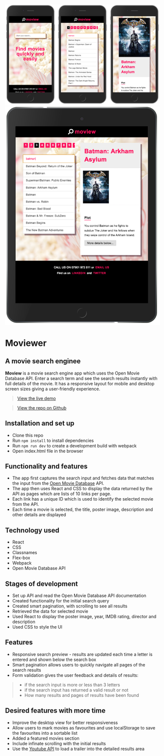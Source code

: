 ![Screenshot](./assets/react-cinema-screenshot-mobile.png) 
![Screenshot](./assets/react-cinema-screenshot-ipad.png) 

# Moviewer
## A movie search enginee
**Moview** is a movie search engine app which uses the Open Movie Database API. Enter a search term and see the search results instantly with full details of the movie. It has a responsive layout for mobile and desktop screen sizes giving a user-friendly experience.

> [View the live demo](https://moviewer.herokuapp.com/)

> [View the repo on Github](https://github.com/rolandjlevy/moview)

## Installation and set up
+ Clone this repo
+ Run `npm install` to install dependencies
+ Run `npm run dev` to create a development build with webpack
+ Open index.html file in the browser

## Functionality and features
+ The app first captures the search input and fetches data that matches the input from the [Open Movie Database](http://www.omdbapi.com) API. 
+ The app then uses React and CSS to display the data returned by the API as pages which are lists of 10 links per page. 
+ Each link has a unique ID which is used to identify the selected movie from the API.
+ Each time a movie is selected, the title, poster image, description and other details are displayed

## Technology used
+ React
+ CSS
+ Classnames
+ Flex-box
+ Webpack
+ Open Movie Database API

## Stages of development
+ Set up API and read the Open Movie Database API documentation 
+ Created functionality for the initial search query
+ Created smart pagination, with scrolling to see all results
+ Retrieved the data for selected movie 
+ Used React to display the poster image, year, IMDB rating, director and description
+ Used CSS to style the UI

## Features
+ Responsive search preview - results are updated each time a letter is entered and shown below the search box
+ Smart pagination allows users to quickly navigate all pages of the search results
+ Form validation gives the user feedback and details of results:
> + if the search input is more or less than 3 letters
> + if the search input has returned a valid result or not
> + How many results and pages of results have been found

## Desired features with more time
+ Improve the desktop view for better responsiveness
+ Allow users to mark movies as favourites and use localStorage to save the favourites into a sortable list
+ Added a featured movies section
+ Include infinate scrolling with the initial results
+ Use the [Youtube API](https://developers.google.com/youtube/v3/) to load a trailer into the detailed results area
